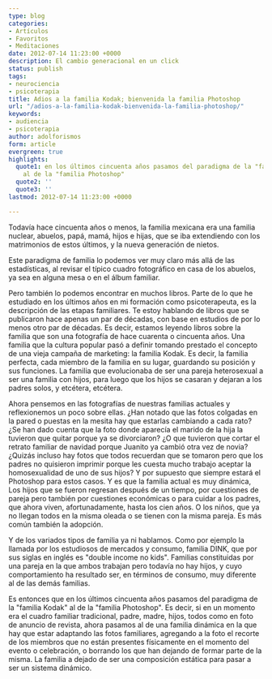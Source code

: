```yaml
---
type: blog
categories:
- Artículos
- Favoritos
- Meditaciones
date: 2012-07-14 11:23:00 +0000
description: El cambio generacional en un click
status: publish
tags:
- neurociencia
- psicoterapia
title: Adios a la familia Kodak; bienvenida la familia Photoshop
url: "/adios-a-la-familia-kodak-bienvenida-la-familia-photoshop/"
keywords:
- audiencia
- psicoterapia
author: adolforismos
form: article
evergreen: true
highlights:
  quote1: en los últimos cincuenta años pasamos del paradigma de la "familia Kodak"
    al de la "familia Photoshop"
  quote2: ''
  quote3: ''
lastmod: 2012-07-14 11:23:00 +0000

---
```

Todavía hace cincuenta años o menos, la familia mexicana era una familia nuclear, abuelos, papá, mamá, hijos e hijas, que se iba extendiendo con los matrimonios de estos últimos, y la nueva generación de nietos.

Este paradigma de familia lo podemos ver muy claro más allá de las estadísticas, al revisar el típico cuadro fotográfico en casa de los abuelos, ya sea en alguna mesa o en el álbum familiar.

Pero también lo podemos encontrar en muchos libros. Parte de lo que he estudiado en los últimos años en mi formación como psicoterapeuta, es la descripción de las etapas familiares. Te estoy hablando de libros que se publicaron hace apenas un par de décadas, con base en estudios de por lo menos otro par de décadas. Es decir, estamos leyendo libros sobre la familia que son una fotografía de hace cuarenta o cincuenta años. Una familia que la cultura popular pasó a definir tomando prestado el concepto de una vieja campaña de marketing: la familia Kodak. Es decir, la familia perfecta, cada miembro de la familia en su lugar, guardando su posición y sus funciones. La familia que evolucionaba de ser una pareja heterosexual a ser una familia con hijos, para luego que los hijos se casaran y dejaran a los padres solos, y etcétera, etcétera.

Ahora pensemos en las fotografías de nuestras familias actuales y reflexionemos un poco sobre ellas. ¿Han notado que las fotos colgadas en la pared o puestas en la mesita hay que estarlas cambiando a cada rato? ¿Se han dado cuenta que la foto donde aparecía el marido de la hija la tuvieron que quitar porque ya se divorciaron? ¿O que tuvieron que cortar el retrato familiar de navidad porque Juanito ya cambió otra vez de novia? ¿Quizás incluso hay fotos que todos recuerdan que se tomaron pero que los padres no quisieron imprimir porque les cuesta mucho trabajo aceptar la homosexualidad de uno de sus hijos?
Y por supuesto que siempre estará el Photoshop para estos casos. Y es que la familia actual es muy dinámica, Los hijos que se fueron regresan después de un tiempo, por cuestiones de pareja pero también por cuestiones económicas o para cuidar a los padres, que ahora viven, afortunadamente, hasta los cien años. O los niños, que ya no llegan todos en la misma oleada o se tienen con la misma pareja. Es más común también la adopción.

Y de los variados tipos de familia ya ni hablamos. Como por ejemplo la llamada por los estudiosos de mercados y consumo, familia DINK, que por sus siglas en inglés es "double income no kids". Familias constituidas por una pareja en la que ambos trabajan pero todavía no hay hijos, y cuyo comportamiento ha resultado ser, en términos de consumo, muy diferente al de las demás familias.

Es entonces que en los últimos cincuenta años pasamos del paradigma de la "familia Kodak" al de la "familia Photoshop". Es decir, si en un momento era el cuadro familiar tradicional, padre, madre, hijos, todos como en foto de anuncio de revista, ahora pasamos al de una familia dinámica en la que hay que estar adaptando las fotos familiares, agregando a la foto el recorte de los miembros que no están presentes físicamente en el momento del evento o celebración, o borrando los que han dejando de formar parte de la misma. La familia a dejado de ser una composición estática para pasar a ser un sistema dinámico.
